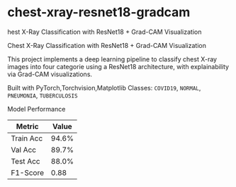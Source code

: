 # chest-xray-resnet18-gradcam
hest X-Ray Classification with ResNet18 + Grad-CAM Visualization

 Chest X-Ray Classification with ResNet18 + Grad-CAM Visualization

This project implements a deep learning pipeline to classify chest X-ray images into four categorie using a ResNet18 architecture, with explainability via Grad-CAM visualizations.

 Built with PyTorch,Torchvision,Matplotlib 
 Classes: `COVID19`, `NORMAL`, `PNEUMONIA`, `TUBERCULOSIS`

Model Performance

| Metric       | Value |
|--------------|-------|
| Train Acc    | 94.6% |
| Val Acc      | 89.7% |
| Test Acc     | 88.0% |
| F1-Score     | 0.88  |
